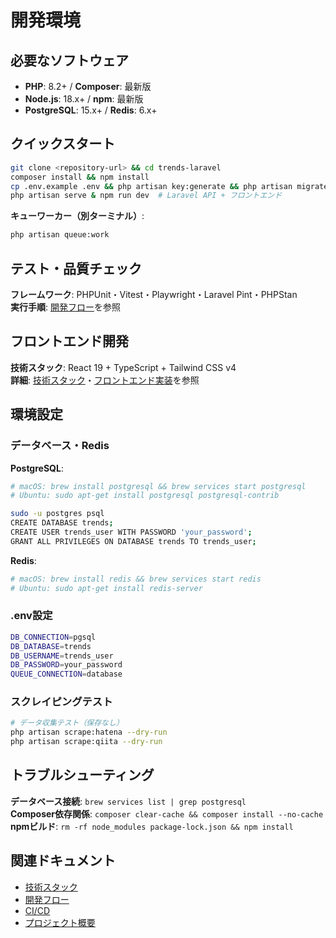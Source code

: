 # 開発環境

## 必要なソフトウェア

- **PHP**: 8.2+ / **Composer**: 最新版
- **Node.js**: 18.x+ / **npm**: 最新版  
- **PostgreSQL**: 15.x+ / **Redis**: 6.x+

## クイックスタート

```bash
git clone <repository-url> && cd trends-laravel
composer install && npm install
cp .env.example .env && php artisan key:generate && php artisan migrate
php artisan serve & npm run dev  # Laravel API + フロントエンド
```

**キューワーカー（別ターミナル）**:
```bash
php artisan queue:work
```

## テスト・品質チェック

**フレームワーク**: PHPUnit・Vitest・Playwright・Laravel Pint・PHPStan  
**実行手順**: [開発フロー](開発フロー)を参照

## フロントエンド開発

**技術スタック**: React 19 + TypeScript + Tailwind CSS v4  
**詳細**: [技術スタック](技術スタック)・[フロントエンド実装](フロントエンド実装)を参照

## 環境設定

### データベース・Redis

**PostgreSQL**:
```bash
# macOS: brew install postgresql && brew services start postgresql
# Ubuntu: sudo apt-get install postgresql postgresql-contrib

sudo -u postgres psql
CREATE DATABASE trends;
CREATE USER trends_user WITH PASSWORD 'your_password';
GRANT ALL PRIVILEGES ON DATABASE trends TO trends_user;
```

**Redis**:
```bash
# macOS: brew install redis && brew services start redis
# Ubuntu: sudo apt-get install redis-server
```

### .env設定

```bash
DB_CONNECTION=pgsql
DB_DATABASE=trends
DB_USERNAME=trends_user
DB_PASSWORD=your_password
QUEUE_CONNECTION=database
```

### スクレイピングテスト

```bash
# データ収集テスト（保存なし）
php artisan scrape:hatena --dry-run
php artisan scrape:qiita --dry-run
```

## トラブルシューティング

**データベース接続**: `brew services list | grep postgresql`  
**Composer依存関係**: `composer clear-cache && composer install --no-cache`  
**npmビルド**: `rm -rf node_modules package-lock.json && npm install`

## 関連ドキュメント

- [技術スタック](技術スタック)
- [開発フロー](開発フロー)
- [CI/CD](CI-CD)
- [プロジェクト概要](プロジェクト概要)